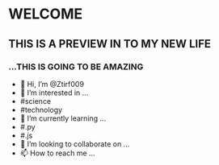 # WELCOME 
## THIS IS A PREVIEW IN TO MY NEW LIFE 
### ...THIS IS GOING TO BE AMAZING 


- 👋 Hi, I’m @Ztirf009
- 👀 I’m interested in ...
- #science
- #technology
- 🌱 I’m currently learning ...
- #.py
- #.js
- 💞️ I’m looking to collaborate on ... 
- 📫 How to reach me ...

<!---
Ztirf009/Ztirf009 is a ✨ special ✨ repository because its `README.md` (this file) appears on your GitHub profile.
You can click the Preview link to take a look at your changes.
--->
